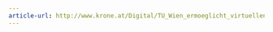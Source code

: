 ```yaml
---
article-url: http://www.krone.at/Digital/TU_Wien_ermoeglicht_virtuellen_Fallschirmsprung-An_Seilen_ueber_Wien-Story-455380
---
```

